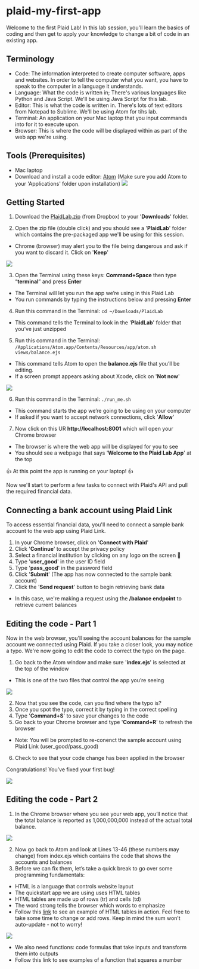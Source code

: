 # plaid-my-first-app

Welcome to the first Plaid Lab!
In this lab session, you'll learn the basics of coding and then get to apply your knowledge to change a bit of code in an existing app.

## Terminology
- Code: The information interpreted to create computer software, apps and websites. In order to tell the computer what you want, you have to speak to the computer in a language it understands.
- Language: What the code is written in; There's various languages like Python and Java Script. We'll be using Java Script for this lab.
- Editor: This is what the code is written in. There's lots of text editors from Notepad to Sublime. We'll be using Atom for tihs lab.
- Terminal: An application on your Mac laptop that you input commands into for it to execute upon.
- Browser: This is where the code will be displayed within as part of the web app we're using.

## Tools (Prerequisites)
- Mac laptop
- Download and install a code editor: [Atom](https://atom.io/) (Make sure you add Atom to your 'Applications' folder upon installation)
![](https://github.com/jimmyhang6/plaid-my-first-app/blob/master/Atom.png)

## Getting Started
1. Download the [PlaidLab.zip](https://www.dropbox.com/s/pvc074u9g1ybcxk/codelab2.zip?dl=0) (from Dropbox) to your '**Downloads**' folder. 

2. Open the zip file (double click) and you should see a '**PlaidLab**' folder which contains the pre-packaged app we'll be using for this session.
  * Chrome (browser) may alert you to the file being dangerous and ask if you want to discard it. Click on '**Keep**'
  
  ![](https://github.com/jimmyhang6/plaid-my-first-app/blob/master/PlaidLab%20Zip.png)

3. Open the Terminal using these keys: **Command+Space** then type “**terminal**” and press **Enter**
 * The Terminal will let you run the app we’re using in this Plaid Lab
 * You run commands by typing the instructions below and pressing **Enter**

4. Run this command in the Terminal: `cd ~/Downloads/PlaidLab`
 * This command tells the Terminal to look in the '**PlaidLab**' folder that you’ve just unzipped 

5. Run this command in the Terminal: `/Applications/Atom.app/Contents/Resources/app/atom.sh views/balance.ejs`
 * This command tells Atom to open the **balance.ejs** file that you’ll be editing.
 * If a screen prompt appears asking about Xcode, click on '**Not now**' 
 
 ![](https://github.com/jimmyhang6/plaid-my-first-app/blob/master/XCode.png)
 
6. Run this command in the Terminal: `./run_me.sh` 
 * This command starts the app we’re going to be using on your computer 
 * If asked if you want to accept network connections, click '**Allow**'
 
7. Now click on this UR **http://localhost:8001** which will open your Chrome browser
 * The browser is where the web app will be displayed for you to see
 * You should see a webpage that says '**Welcome to the Plaid Lab App**' at the top

:thumbsup: At this point the app is running on your laptop! :thumbsup:

Now we'll start to perform a few tasks to connect with Plaid's API and pull the required financial data.

## Connecting a bank account using Plaid Link
To access essential financial data, you'll need to connect a sample bank account to the web app using Plaid Link.

1. In your Chrome browser, click on '**Connect with Plaid**'
2. Click '**Continue**' to accept the privacy policy
3. Select a financial institution by clicking on any logo on the screen :bank:
4. Type '**user_good**' in the user ID field
5. Type '**pass_good**' in the password field
6. Click '**Submit**' (The app has now connected to the sample bank account)
7. Click the '**Send request**' button to begin retrieving bank data
 * In this case, we're making a request using the **/balance endpoint** to retrieve current balances

## Editing the code - Part 1
Now in the web browser, you'll seeing the account balances for the sample account we connected using Plaid. If you take a closer look, you may notice a typo. We're now going to edit the code to correct the typo on the page.

1. Go back to the Atom window and make sure '**index.ejs**' is selected at the top of the window
 * This is one of the two files that control the app you’re seeing
 
![](https://github.com/jimmyhang6/plaid-my-first-app/blob/master/Screen%20Shot%202018-10-11%20at%202.47.12%20PM.png)
 
2. Now that you see the code, can you find where the typo is?
3. Once you spot the typo, correct it by typing in the correct spelling
4. Type '**Command+S**' to save your changes to the code
5. Go back to your Chrome browser and type '**Command+R**' to refresh the browser
 * Note: You will be prompted to re-conenct the sample account using Plaid Link (user_good/pass_good)
6. Check to see that your code change has been applied in the browser

Congratulations! You’ve fixed your first bug!

![](https://github.com/jimmyhang6/plaid-my-first-app/blob/master/Total%20Balance%20Typo%20Fixed.png)

## Editing the code - Part 2

1. In the Chrome browser where you see your web app, you’ll notice that the total balance is reported as 1,000,000,000 instead of the actual total balance.

![](https://github.com/jimmyhang6/plaid-my-first-app/blob/master/Total%20Balance%20Number.png)

2. Now go back to Atom and look at Lines 13-46 (these numbers may change) from index.ejs which contains the code that shows the accounts and balances
3. Before we can fix them, let’s take a quick break to go over some programming fundamentals:  
 * HTML is a language that controls website layout
 * The quickstart app we are using uses HTML tables
 * HTML tables are made up of rows (tr) and cells (td)
 * The word strong tells the browser which words to  emphasize
 * Follow this [link](https://codepen.io/tiberiusf/pen/rqwzYj) to see an example of HTML tables in action. Feel free to take some time to change or add rows. Keep in mind the sum won’t auto-update - not to worry! 

 ![](https://github.com/jimmyhang6/plaid-my-first-app/blob/master/HTML%20Tables.png)
 
 * We also need functions: code formulas that take inputs and transform them into outputs
 * Follow this link to see examples of a function that squares a number
